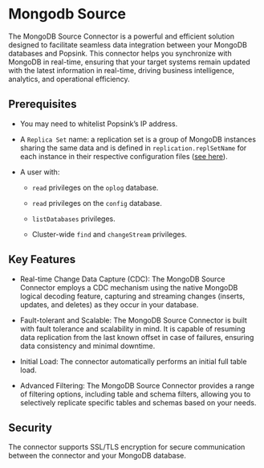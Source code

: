 # Mongodb Source

The MongoDB Source Connector is a powerful and efficient solution designed to facilitate seamless data integration between your MongoDB databases and Popsink. This connector helps you synchronize with MongoDB in real-time, ensuring that your target systems remain updated with the latest information in real-time, driving business intelligence, analytics, and operational efficiency.

## Prerequisites

- You may need to whitelist Popsink’s IP address.

- A `Replica Set` name: a replication set is a group of MongoDB instances sharing the same data and is defined in `replication.replSetName` for each instance in their respective configuration files ([see here](https://www.mongodb.com/docs/manual/replication/#replication-in-mongodb)).

- A user with:

  - `read` privileges on the `oplog` database.

  - `read` privileges on the `config` database.

  - `listDatabases` privileges.

  - Cluster-wide `find` and `changeStream` privileges.

## Key Features

- Real-time Change Data Capture (CDC): The MongoDB Source Connector employs a CDC mechanism using the native MongoDB logical decoding feature, capturing and streaming changes (inserts, updates, and deletes) as they occur in your database.

- Fault-tolerant and Scalable: The MongoDB Source Connector is built with fault tolerance and scalability in mind. It is capable of resuming data replication from the last known offset in case of failures, ensuring data consistency and minimal downtime.

- Initial Load: The connector automatically performs an initial full table load.

- Advanced Filtering: The MongoDB Source Connector provides a range of filtering options, including table and schema filters, allowing you to selectively replicate specific tables and schemas based on your needs.

## Security
 The connector supports SSL/TLS encryption for secure communication between the connector and your MongoDB database.

